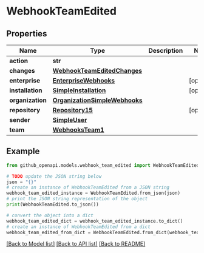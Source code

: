 # WebhookTeamEdited


## Properties

Name | Type | Description | Notes
------------ | ------------- | ------------- | -------------
**action** | **str** |  | 
**changes** | [**WebhookTeamEditedChanges**](WebhookTeamEditedChanges.md) |  | 
**enterprise** | [**EnterpriseWebhooks**](EnterpriseWebhooks.md) |  | [optional] 
**installation** | [**SimpleInstallation**](SimpleInstallation.md) |  | [optional] 
**organization** | [**OrganizationSimpleWebhooks**](OrganizationSimpleWebhooks.md) |  | 
**repository** | [**Repository15**](Repository15.md) |  | [optional] 
**sender** | [**SimpleUser**](SimpleUser.md) |  | 
**team** | [**WebhooksTeam1**](WebhooksTeam1.md) |  | 

## Example

```python
from github_openapi.models.webhook_team_edited import WebhookTeamEdited

# TODO update the JSON string below
json = "{}"
# create an instance of WebhookTeamEdited from a JSON string
webhook_team_edited_instance = WebhookTeamEdited.from_json(json)
# print the JSON string representation of the object
print(WebhookTeamEdited.to_json())

# convert the object into a dict
webhook_team_edited_dict = webhook_team_edited_instance.to_dict()
# create an instance of WebhookTeamEdited from a dict
webhook_team_edited_from_dict = WebhookTeamEdited.from_dict(webhook_team_edited_dict)
```
[[Back to Model list]](../README.md#documentation-for-models) [[Back to API list]](../README.md#documentation-for-api-endpoints) [[Back to README]](../README.md)


